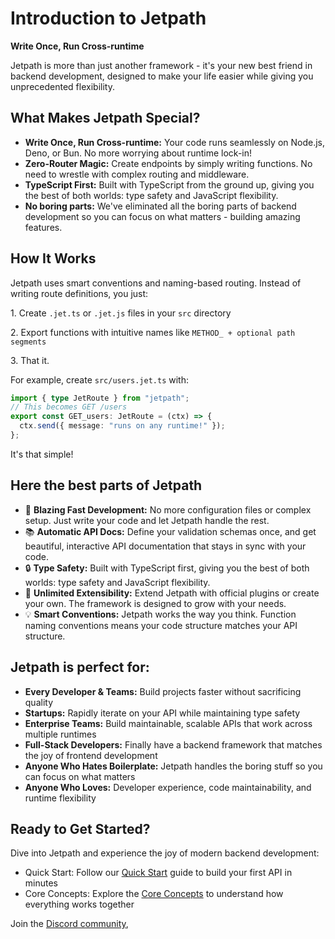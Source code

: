 <docmach type="wrapper" file="docs/fragments/docs.html" replacement="content">
 
# Introduction to Jetpath

**Write Once, Run Cross-runtime**

Jetpath is more than just another framework - it's your new best friend in backend development, designed to make your life easier while giving you unprecedented flexibility.

## What Makes Jetpath Special?

- **Write Once, Run Cross-runtime:** Your code runs seamlessly on Node.js, Deno, or Bun. No more worrying about runtime lock-in!
- **Zero-Router Magic:** Create endpoints by simply writing functions. No need to wrestle with complex routing and middleware.
- **TypeScript First:** Built with TypeScript from the ground up, giving you the best of both worlds: type safety and JavaScript flexibility.
- **No boring parts:** We've eliminated all the boring parts of backend development so you can focus on what matters - building amazing features.

## How It Works

Jetpath uses smart conventions and naming-based routing. Instead of writing route definitions, you just:

1\. Create `.jet.ts` or `.jet.js` files in your `src` directory

2\. Export functions with intuitive names like `METHOD_ + optional path segments`

3\. That it.

For example, create `src/users.jet.ts` with:
```typescript
import { type JetRoute } from "jetpath";
// This becomes GET /users
export const GET_users: JetRoute = (ctx) => {
  ctx.send({ message: "runs on any runtime!" });
};
```

It's that simple!

## Here the best parts of Jetpath


- 🚀 **Blazing Fast Development:** No more configuration files or complex setup. Just write your code and let Jetpath handle the rest.
- 📚 **Automatic API Docs:** Define your validation schemas once, and get beautiful, interactive API documentation that stays in sync with your code.
- 🔒 **Type Safety:** Built with TypeScript first, giving you the best of both worlds: type safety and JavaScript flexibility.
- 🧩 **Unlimited Extensibility:** Extend Jetpath with official plugins or create your own. The framework is designed to grow with your needs.
- 💡 **Smart Conventions:** Jetpath works the way you think. Function naming conventions means your code structure matches your API structure.

## Jetpath is perfect for:

- **Every Developer & Teams:** Build projects faster without sacrificing quality
- **Startups:** Rapidly iterate on your API while maintaining type safety
- **Enterprise Teams:** Build maintainable, scalable APIs that work across multiple runtimes
- **Full-Stack Developers:** Finally have a backend framework that matches the joy of frontend development
- **Anyone Who Hates Boilerplate:** Jetpath handles the boring stuff so you can focus on what matters
- **Anyone Who Loves:** Developer experience, code maintainability, and runtime flexibility

## Ready to Get Started?

Dive into Jetpath and experience the joy of modern backend development:

- Quick Start: Follow our [Quick Start](./quickstart.html) guide to build your first API in minutes
- Core Concepts: Explore the [Core Concepts](./routing.html) to understand how everything works together

Join the [Discord community](https://discord.codedynasty.dev),

</docmach>



